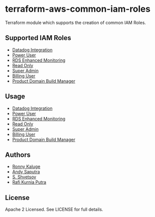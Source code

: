 terraform-aws-common-iam-roles
==============================

Terraform module which supports the creation of common IAM Roles. 

Supported IAM Roles
-------------------

* [Datadog Integration](https://github.com/traveloka/terraform-aws-common-iam-roles/tree/master/modules/datadog-integration)
* [Power User](https://github.com/traveloka/terraform-aws-common-iam-roles/tree/master/modules/power-user)
* [RDS Enhanced Monitoring](https://github.com/traveloka/terraform-aws-common-iam-roles/tree/master/modules/rds-enhanced-monitoring)
* [Read Only](https://github.com/traveloka/terraform-aws-common-iam-roles/tree/master/modules/read-only)
* [Super Admin](https://github.com/traveloka/terraform-aws-common-iam-roles/tree/master/modules/super-admin)
* [Billing User](https://github.com/traveloka/terraform-aws-common-iam-roles/tree/master/modules/billing-user)
* [Product Domain Build Manager](https://github.com/traveloka/terraform-aws-common-iam-roles/tree/master/modules/product-domain-build-manager)

Usage
-----

* [Datadog Integration](https://github.com/traveloka/terraform-aws-common-iam-roles/tree/master/examples/datadog-integration)
* [Power User](https://github.com/traveloka/terraform-aws-common-iam-roles/tree/master/examples/power-user)
* [RDS Enhanced Monitoring](https://github.com/traveloka/terraform-aws-common-iam-roles/tree/master/examples/rds-enhanced-monitoring)
* [Read Only](https://github.com/traveloka/terraform-aws-common-iam-roles/tree/master/examples/read-only)
* [Super Admin](https://github.com/traveloka/terraform-aws-common-iam-roles/tree/master/examples/super-admin)
* [Billing User](https://github.com/traveloka/terraform-aws-common-iam-roles/tree/master/examples/billing-user)
* [Product Domain Build Manager](https://github.com/traveloka/terraform-aws-common-iam-roles/tree/master/examples/product-domain-build-manager)

Authors
-------

* [Ronny Kaluge](https://github.com/ronny-kaluge)
* [Andy Saputra](https://github.com/andysaputra)
* [S. Shvetsov](https://github.com/sshvetsov)
* [Rafi Kurnia Putra](https://github.com/rafikurnia)

License
-------

Apache 2 Licensed. See LICENSE for full details.
